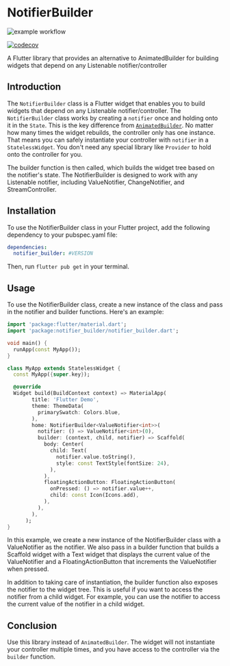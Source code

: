 # NotifierBuilder

![example workflow](https://github.com/MelbourneDeveloper/notifier_builder/actions/workflows/build_and_test.yml/badge.svg)

<a href="https://codecov.io/gh/melbournedeveloper/notifier_builder"><img src="https://codecov.io/gh/melbournedeveloper/notifier_builder/branch/main/graph/badge.svg" alt="codecov"></a>

A Flutter library that provides an alternative to AnimatedBuilder for building widgets that depend on any Listenable notifier/controller

## Introduction

The `NotifierBuilder` class is a Flutter widget that enables you to build widgets that depend on any Listenable notifier/controller. The `NotifierBuilder` class works by creating a `notifier` once and holding onto it in the `State`. This is the key difference from [`AnimatedBuilder`](https://api.flutter.dev/flutter/widgets/AnimatedBuilder-class.html). No matter how many times the widget rebuilds, the controller only has one instance. That means you can safely instantiate your controller with `notifier` in a `StatelessWidget`. You don't need any special library like `Provider` to hold onto the controller for you.

The builder function is then called, which builds the widget tree based on the notifier's state. The NotifierBuilder is designed to work with any Listenable notifier, including ValueNotifier, ChangeNotifier, and StreamController.

## Installation

To use the NotifierBuilder class in your Flutter project, add the following dependency to your pubspec.yaml file:

```yaml
dependencies:
  notifier_builder: #VERSION
```

Then, run `flutter pub get` in your terminal.

## Usage

To use the NotifierBuilder class, create a new instance of the class and pass in the notifier and builder functions. Here's an example:

```dart
import 'package:flutter/material.dart';
import 'package:notifier_builder/notifier_builder.dart';

void main() {
  runApp(const MyApp());
}

class MyApp extends StatelessWidget {
  const MyApp({super.key});

  @override
  Widget build(BuildContext context) => MaterialApp(
        title: 'Flutter Demo',
        theme: ThemeData(
          primarySwatch: Colors.blue,
        ),
        home: NotifierBuilder<ValueNotifier<int>>(
          notifier: () => ValueNotifier<int>(0),
          builder: (context, child, notifier) => Scaffold(
            body: Center(
              child: Text(
                notifier.value.toString(),
                style: const TextStyle(fontSize: 24),
              ),
            ),
            floatingActionButton: FloatingActionButton(
              onPressed: () => notifier.value++,
              child: const Icon(Icons.add),
            ),
          ),
        ),
      );
}
```

In this example, we create a new instance of the NotifierBuilder class with a ValueNotifier as the notifier. We also pass in a builder function that builds a Scaffold widget with a Text widget that displays the current value of the ValueNotifier and a FloatingActionButton that increments the ValueNotifier when pressed.

In addition to taking care of instantiation, the builder function also exposes the notifier to the widget tree. This is useful if you want to access the notifier from a child widget. For example, you can use the notifier to access the current value of the notifier in a child widget.

## Conclusion

Use this library instead of `AnimatedBuilder`. The widget will not instantiate your controller multiple times, and you have access to the controller via the `builder` function.
